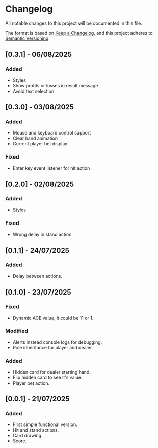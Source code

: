 # Changelog

All notable changes to this project will be documented in this file.

The format is based on [Keep a Changelog](https://keepachangelog.com/en/1.1.0/),
and this project adheres to [Semantic Versioning](https://semver.org/spec/v2.0.0.html).

## [0.3.1] - 06/08/2025

### Added
- Styles
- Show profits or losses in result message
- Avoid text selection

## [0.3.0] - 03/08/2025

### Added
- Mouse and keyboard control support
- Clear hand animation
- Current player bet display

### Fixed
- Enter key event listener for hit action

## [0.2.0] - 02/08/2025

### Added
- Styles

### Fixed
- Wrong delay in stand action

## [0.1.1] - 24/07/2025

### Added
- Delay between actions.

## [0.1.0] - 23/07/2025

### Fixed
- Dynamic ACE value, it could be 11 or 1.

### Modified
- Alerts instead console logs for debugging.
- Role inheritance for player and dealer.

### Added
- Hidden card for dealer starting hand.
- Flip hidden card to see it's value.
- Player bet action.

## [0.0.1] - 21/07/2025

### Added
- First simple functional version.
- Hit and stand actions.
- Card drawing.
- Score.